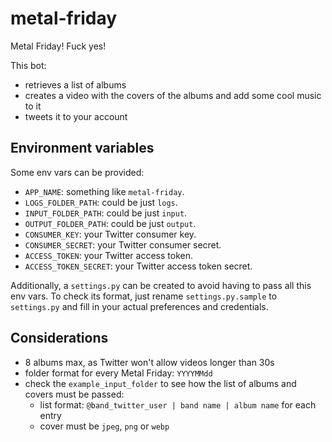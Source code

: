 # metal-friday
Metal Friday! Fuck yes!

This bot:
* retrieves a list of albums
* creates a video with the covers of the albums and add some cool music to it
* tweets it to your account

## Environment variables
Some env vars can be provided:
* `APP_NAME`: something like `metal-friday`.
* `LOGS_FOLDER_PATH`: could be just `logs`.
* `INPUT_FOLDER_PATH`: could be just `input`.
* `OUTPUT_FOLDER_PATH`: could be just `output`.
* `CONSUMER_KEY`: your Twitter consumer key.
* `CONSUMER_SECRET`: your Twitter consumer secret.
* `ACCESS_TOKEN`: your Twitter access token.
* `ACCESS_TOKEN_SECRET`: your Twitter access token secret.

Additionally, a `settings.py` can be created to avoid having to pass all this env vars. To check its format, just rename `settings.py.sample` to `settings.py` and fill in your actual preferences and credentials.

## Considerations
* 8 albums max, as Twitter won't allow videos longer than 30s
* folder format for every Metal Friday: `YYYYMMdd`  
* check the `example_input_folder` to see how the list of albums and covers must be passed:
    * list format: `@band_twitter_user | band name | album name` for each entry
    * cover must be `jpeg`, `png` or `webp`
